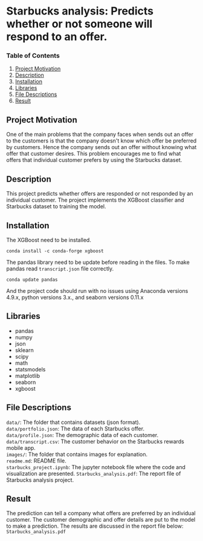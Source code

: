 # Starbucks analysis: Predicts whether or not someone will respond to an offer.
### Table of Contents 
1. [Project Motivation](#Project-Motivation)
2. [Description](#Description)
3. [Installation](#Installation)
4. [Libraries](#Libraries)
5. [File Descriptions](#File-Descriptions)
6. [Result](#Result)

## Project Motivation
One of the main problems that the company faces when sends out an offer to the customers is that the company doesn't know which offer be preferred by customers. Hence the company sends out an offer without knowing what offer that customer desires. This problem encourages me to find what offers that individual customer prefers by using the Starbucks dataset.

## Description
This project predicts whether offers are responded or not responded by an individual customer. The project implements the XGBoost classifier and Starbucks dataset to training the model.

## Installation

The XGBoost need to be installed.

```conda install -c conda-forge xgboost```

The pandas library need to be update before reading in the files. To make pandas read ```transcript.json``` file correctly.

```conda update pandas``` 

And the project code should run with no issues using Anaconda versions 4.9.x, python versions 3.x., and seaborn versions 0.11.x </br>

## Libraries
* pandas
* numpy
* json
* sklearn
* scipy
* math
* statsmodels
* matplotlib
* seaborn
* xgboost

## File Descriptions
```data/```: The folder that contains datasets (json format). <br/>
```data/portfolio.json```: The data of each Starbucks offer. <br/>
```data/profile.json```: The demographic data of each customer. <br/>
```data/transcript.csv```: The customer behavior on the Starbucks rewards mobile app. <br/>
```images/```: The folder that contains images for explanation. <br/>
```readme.md```: README file. <br/>
```starbucks_project.ipynb```: The jupyter notebook file where the code and visualization are presented.
```Starbucks_analysis.pdf```: The report file of Starbucks analysis project.

## Result

The prediction can tell a company what offers are preferred by an individual customer. The customer demographic and offer details are put to the model to make a prediction. The results are discussed in the report file below: <br/>
```Starbucks_analysis.pdf```

